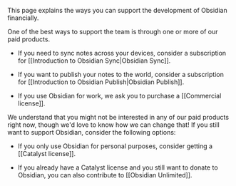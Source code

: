 This page explains the ways you can support the development of Obsidian financially.

One of the best ways to support the team is through one or more of our paid products.

- If you need to sync notes across your devices, consider a subscription for [[Introduction to Obsidian Sync|Obsidian Sync]].

- If you want to publish your notes to the world, consider a subscription for [[Introduction to Obsidian Publish|Obsidian Publish]].

- If you use Obsidian for work, we ask you to purchase a [[Commercial license]].

We understand that you might not be interested in any of our paid products right now, though we'd love to know how we can change that! If you still want to support Obsidian, consider the following options:

- If you only use Obsidian for personal purposes, consider getting a [[Catalyst license]].

- If you already have a Catalyst license and you still want to donate to Obsidian, you can also contribute to [[Obsidian Unlimited]].
